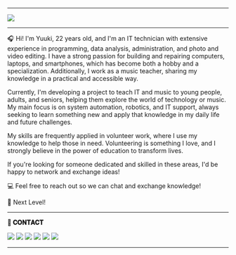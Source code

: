 * * *

<img src="https://media.licdn.com/dms/image/v2/D4D16AQEKQ7MMOkClBA/profile-displaybackgroundimage-shrink_350_1400/B4DZYSh4m3H4AY-/0/1744067595257?e=1749686400&v=beta&t=odTydyvYtIU3FG-3aPz1kO-qs7sHW-YCSXR1aSzSwBQ">
 
 * * * 
🎧 Hi! I'm Yuuki, 22 years old, and I'm an IT technician with extensive experience in programming, data analysis, administration, and photo and video editing. I have a strong passion for building and repairing computers, laptops, and smartphones, which has become both a hobby and a specialization. Additionally, I work as a music teacher, sharing my knowledge in a practical and accessible way.

Currently, I'm developing a project to teach IT and music to young people, adults, and seniors, helping them explore the world of technology or music. My main focus is on system automation, robotics, and IT support, always seeking to learn something new and apply that knowledge in my daily life and future challenges.

My skills are frequently applied in volunteer work, where I use my knowledge to help those in need. Volunteering is something I love, and I strongly believe in the power of education to transform lives.

If you're looking for someone dedicated and skilled in these areas, I'd be happy to network and exchange ideas!

💻 Feel free to reach out so we can chat and exchange knowledge!

🚀 Next Level!
 * * * 


**📱 𝐂𝐎𝐍𝐓𝐀𝐂𝐓**  

<a href = "https://yuukipovoa.github.io/infinity.yuuki/"><img src="https://media.discordapp.net/attachments/710219392469958767/1358922519910027526/1.png?ex=67f59ab8&is=67f44938&hm=9441706e0f22327a65fb2ef4312cf91553d5188faaffa11eba9530d80eb3e7a9&=&format=webp&quality=lossless&width=221&height=55"></a>
<a href = "https://www.linkedin.com/in/yuukipovoa/" target="_blank"> <img src="https://media.discordapp.net/attachments/710219392469958767/1358922520492769351/3.png?ex=67f59ab8&is=67f44938&hm=0ff53026097318c02474f96b703cf354445f3e5e371afa5af8828c93d288d9c7&=&format=webp&quality=lossless&width=221&height=55"></a>
<a href = "https://www.instagram.com/yuukip_tech/" target="_blank"><img src="https://media.discordapp.net/attachments/710219392469958767/1358922519217705080/4.png?ex=67f59ab8&is=67f44938&hm=2a65b6f9276314f456dbaac7bfd338630d75b53ec42e51e0d1f47f3f25499894&=&format=webp&quality=lossless&width=221&height=55"></a>
<a href = "mailto:yuukimolinapovoa33@gmail.com"> <img src="https://media.discordapp.net/attachments/710219392469958767/1358922520186720388/2.png?ex=67f59ab8&is=67f44938&hm=9a946a57a978b55a9ca755531b68e5d601353038c39f37e92e6b54b31c497a51&=&format=webp&quality=lossless&width=221&height=55"></a>
<a href = "https://www.infinityforalls.com.br"> <img src="https://media.discordapp.net/attachments/710219392469958767/1358922519482073108/5.png?ex=67f59ab8&is=67f44938&hm=202b856202563e79146f64a76c7529f6c9a66db38145fc859f3f7965dfbbb982&=&format=webp&quality=lossless&width=221&height=55"></a>
<a href = "https://media.discordapp.net/attachments/710219392469958767/1358922520186720388/2.png?ex=67f59ab8&is=67f44938&hm=9a946a57a978b55a9ca755531b68e5d601353038c39f37e92e6b54b31c497a51&=&format=webp&quality=lossless&width=221&height=55"> <img src="https://media.discordapp.net/attachments/710219392469958767/1358922519691792496/6.png?ex=67f59ab8&is=67f44938&hm=efeaded48d21aded191c86884cd90390d29934488ab07bb7437b4e399d108106&=&format=webp&quality=lossless&width=221&height=55"></a>
    



 
 * * *

